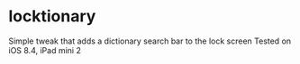 # locktionary
Simple tweak that adds a dictionary search bar to the lock screen
Tested on iOS 8.4, iPad mini 2
